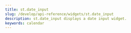 ```yaml
---
title: st.date_input
slug: /develop/api-reference/widgets/st.date_input
description: st.date_input displays a date input widget.
keywords: calendar
---
```


<Autofunction function="streamlit.date_input" />

